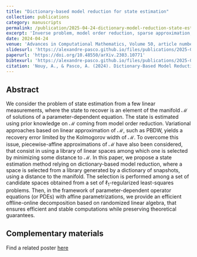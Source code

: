 ```yaml
---
title: "Dictionary-based model reduction for state estimation"
collection: publications
category: manuscripts
permalink: /publication/2025-04-24-dictionary-model-reduction-state-estimation
excerpt: 'Inverse problem, model order reduction, sparse approximation, randomized linear algebra.'
date: 2024-04-24
venue: 'Advances in Computational Mathematics, Volume 50, article number 32, (2024)'
slidesurl: 'https://alexandre-pasco.github.io/files/publications/2025-04-24-dictionary-model-reduction-state-estimation/slides.pdf'
paperurl: 'https://doi.org/10.48550/arXiv.2303.10771'
bibtexurl: 'https://alexandre-pasco.github.io/files/publications/2025-04-24-dictionary-model-reduction-state-estimation/citation.pdf'
citation: 'Nouy, A., & Pasco, A. (2024). Dictionary-Based Model Reduction for State Estimation. Adv Comput Math, 50(3), 32. doi:10.1007/s10444-024-10129-4'
---
```


## Abstract

We consider the problem of state estimation from a few linear measurements, where the state to recover is an element of the manifold $\mathcal{M}$ of solutions of a parameter-dependent equation. 
The state is estimated using prior knowledge on $\mathcal{M}$ coming from model order reduction. 
Variational approaches based on linear approximation of $\mathcal{M}$, such as PBDW, yields a recovery error limited by the Kolmogorov width of $\mathcal{M}$. 
To overcome this issue, piecewise-affine approximations of $\mathcal{M}$ have also been considered, that consist in using a library of linear spaces among which one is selected by minimizing some distance to $\mathcal{M}$. 
In this paper, we propose a state estimation method relying on dictionary-based model reduction, where a space is selected from a library generated by a dictionary of snapshots, using a distance to the manifold. 
The selection is performed among a set of candidate spaces obtained from a set of  $\ell_1$-regularized least-squares problems. 
Then, in the framework of parameter-dependent operator equations (or PDEs) with affine parametrizations, we provide an efficient offline-online decomposition based on randomized linear algebra, that ensures efficient and stable computations while preserving theoretical guarantees.

## Complementary materials

Find a related poster [here]('https://alexandre-pasco.github.io/files/publications/2025-04-24-dictionary-model-reduction-state-estimation/poster.pdf)
